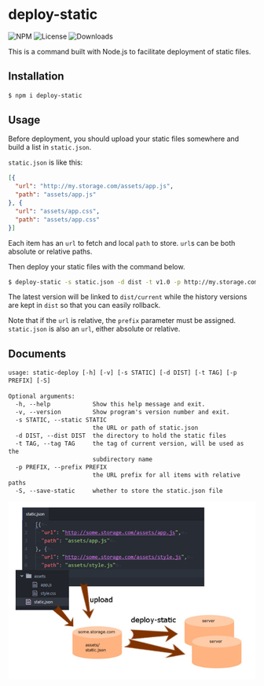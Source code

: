deploy-static
===

![NPM](https://img.shields.io/npm/v/deploy-static.svg)
![License](https://img.shields.io/npm/l/deploy-static.svg)
![Downloads](https://img.shields.io/npm/dt/deploy-static.svg)

This is a command built with Node.js to facilitate deployment of static
files.

Installation
---
``` sh
$ npm i deploy-static
```

Usage
---
Before deployment, you should upload your static files somewhere and
build a list in `static.json`.

`static.json` is like this:

``` json
[{
  "url": "http://my.storage.com/assets/app.js",
  "path": "assets/app.js"
}, {
  "url": "assets/app.css",
  "path": "assets/app.css"
}]
```

Each item has an `url` to fetch and local `path` to store. `url`s can
be both absolute or relative paths.

Then deploy your static files with the command below.

``` sh
$ deploy-static -s static.json -d dist -t v1.0 -p http://my.storage.com/
```

The latest version will be linked to `dist/current` while the history
versions are kept in `dist` so that you can easily rollback.

Note that if the `url` is relative, the `prefix` parameter must be
assigned. `static.json` is also an `url`, either absolute or relative.

Documents
---

```
usage: static-deploy [-h] [-v] [-s STATIC] [-d DIST] [-t TAG] [-p PREFIX] [-S]

Optional arguments:
  -h, --help            Show this help message and exit.
  -v, --version         Show program's version number and exit.
  -s STATIC, --static STATIC
                        the URL or path of static.json
  -d DIST, --dist DIST  the directory to hold the static files
  -t TAG, --tag TAG     the tag of current version, will be used as the
                        subdirectory name
  -p PREFIX, --prefix PREFIX
                        the URL prefix for all items with relative paths
  -S, --save-static     whether to store the static.json file
```

![deploy-static](resources/deploy-static.jpg)
